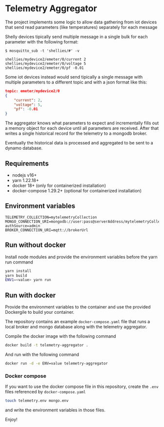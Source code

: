 # Telemetry Aggregator

The project implements some logic to allow data gathering from iot devices that send read parameters (like temperatures) separately for each message

Shelly devices tipically send multiple message in a single bulk for each parameter with the following format:

```
$ mosquitto_sub -t 'shellies/#' -v

shellies/mydevice2/emeter/0/current 2
shellies/mydevice2/emeter/0/voltage 5
shellies/mydevice2/emeter/0/pf -0.01
```

Some iot devices instead would send tipically a single message with multiple parameters to a different topic and with a json format like this:

```json
topic: emeter/mydevice2/0
{
    "current": 2,
    "voltage": 5,
    "pf": -0.01
}
```

The aggregator knows what parameters to expect and incrementally fills out a memory object for each device until all parameters are received. After that writes a single historical record for the telemetry to a mongodb broker.

Eventually the historical data is processed and aggregated to be sent to a dynamo database.

## Requirements

- nodejs v16+
- yarn 1.22.18+
- docker 18+ (only for containerized installation)
- docker-compose 1.29.2+ (optional for containerized installation)

## Environment variables
```env
TELEMETRY_COLLECTION=mytelemetryCollection
MONGO_CONNECTION_URI=mongodb://user:pass@serverAddress/mytelemetryCollection?authSource=admin
BROKER_CONNECTION_URI=mqtt://brokerUrl
```

## Run without docker
Install node modules and provide the environment variables before the yarn run command
```bash
yarn install
yarn build
ENV1=<value> yarn run
```

## Run with docker
Provide the environment variables to the container and use the provided Dockergile to build your container.

The repository contains an example `docker-compose.yaml` file that runs a local broker and mongo database along with the telemetry aggregator.

Compile the docker image with the following command

```bash
docker build -t telemetry-aggregator .
```

And run with the following command
```bash
docker run -d -e ENV=value telemetry-aggregator
```

### Docker compose

If you want to use the docker compose file in this repository, create the `.env` files referenced by `docker-compose.yaml`

```bash
touch telemetry.env mongo.env
```

and write the environment variables in those files.


Enjoy!